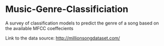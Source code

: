 # Music-Genre-Classificiation
A survey of classification models to predict the genre of a song based on the available MFCC coeffecients

Link to the data source: http://millionsongdataset.com/
